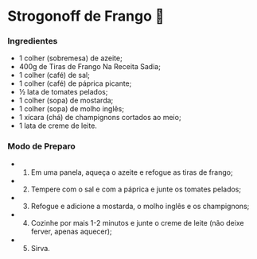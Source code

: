 # Strogonoff de Frango :chicken:

### Ingredientes

 - 1 colher (sobremesa) de azeite;
 - 400g de Tiras de Frango Na Receita Sadia;
 - 1 colher (café) de sal;
 - 1 colher (café) de páprica picante;
 - ½ lata de tomates pelados;
 - 1 colher (sopa) de mostarda;
 - 1 colher (sopa) de molho inglês;
 - 1 xícara (chá) de champignons cortados ao meio;
 - 1 lata de creme de leite.

### Modo de Preparo

 - 1. Em uma panela, aqueça o azeite e refogue as tiras de frango;

 - 2. Tempere com o sal e com a páprica e junte os tomates pelados;

 - 3. Refogue e adicione a mostarda, o molho inglês e os champignons;

 - 4. Cozinhe por mais 1-2 minutos e junte o creme de leite (não deixe ferver, apenas aquecer);

 - 5. Sirva.